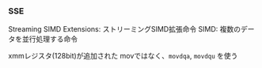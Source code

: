 ### SSE

Streaming SIMD Extensions: ストリーミングSIMD拡張命令
SIMD: 複数のデータを並行処理する命令

xmmレジスタ(128bit)が追加された
movではなく、`movdqa`, `movdqu` を使う



